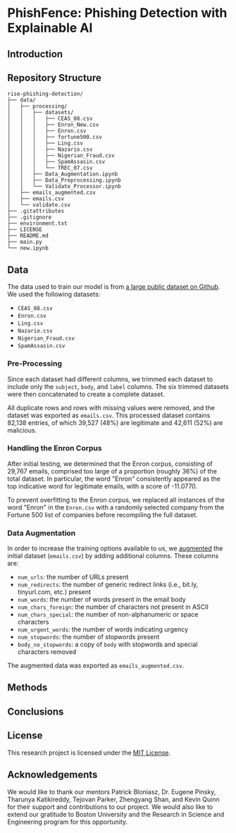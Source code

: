 # PhishFence: Phishing Detection with Explainable AI

## Introduction

## Repository Structure

```
rise-phishing-detection/
├── data/
│   ├── processing/
│   │   ├── datasets/
│   │   │   ├── CEAS_08.csv
│   │   │   ├── Enron_New.csv
│   │   │   ├── Enron.csv
│   │   │   ├── fortune500.csv
│   │   │   ├── Ling.csv
│   │   │   ├── Nazario.csv
│   │   │   ├── Nigerian_Fraud.csv
│   │   │   ├── SpamAssasin.csv
│   │   │   └── TREC_07.csv
│   │   ├── Data_Augmentation.ipynb
│   │   ├── Data_Preprocessing.ipynb
│   │   └── Validate_Processor.ipynb
│   ├── emails_augmented.csv
│   ├── emails.csv
│   └── validate.csv
├── .gitattributes
├── .gitignore
├── environment.txt
├── LICENSE
├── README.md
├── main.py
└── new.ipynb
```

## Data

The data used to train our model is from [a large public dataset on Github](https://github.com/rokibulroni/Phishing-Email-Dataset). We used the following datasets:

- `CEAS_08.csv`
- `Enron.csv`
- `Ling.csv`
- `Nazario.csv`
- `Nigerian_Fraud.csv`
- `SpamAssasin.csv`

### Pre-Processing

Since each dataset had different columns, we trimmed each dataset to include only the `subject`, `body`, and `label` columns. The six trimmed datasets were then concatenated to create a complete dataset.

All duplicate rows and rows with missing values were removed, and the dataset was exported as `emails.csv`. This processed dataset contains 82,138 entries, of which 39,527 (48%) are legitimate and 42,611 (52%) are malicious.

### Handling the Enron Corpus

After initial testing, we determined that the Enron corpus, consisting of 29,767 emails, comprised too large of a proportion (roughly 36%) of the total dataset. In particular, the word "Enron" consistently appeared as the top indicative word for legitimate emails, with a score of -11.0770.

To prevent overfitting to the Enron corpus, we replaced all instances of the word "Enron" in the `Enron.csv` with a randomly selected company from the Fortune 500 list of companies before recompiling the full dataset.

### Data Augmentation

In order to increase the training options available to us, we [augmented](https://github.com/thomasha1310/rise-phishing-detection/blob/main/data/processing/Data_Augmentation.ipynb) the initial dataset (`emails.csv`) by adding additional columns. These columns are:

- `num_urls`: the number of URLs present
- `num_redirects`: the number of generic redirect links (i.e., bit.ly, tinyurl.com, etc.) present
- `num_words`: the number of words present in the email body
- `num_chars_foreign`: the number of characters not present in ASCII
- `num_chars_special`: the number of non-alphanumeric or space characters
- `num_urgent_words`: the number of words indicating urgency
- `num_stopwords`: the number of stopwords present
- `body_no_stopwords`: a copy of `body` with stopwords and special characters removed

The augmented data was exported as `emails_augmented.csv`.

## Methods

## Conclusions

## License

This research project is licensed under the [MIT License](LICENSE).

## Acknowledgements

We would like to thank our mentors Patrick Bloniasz, Dr. Eugene Pinsky, Tharunya Katikireddy, Tejovan Parker, Zhengyang Shan, and Kevin Quinn for their support and contributions to our project. We would also like to extend our gratitude to Boston University and the Research in Science and Engineering program for this opportunity.
